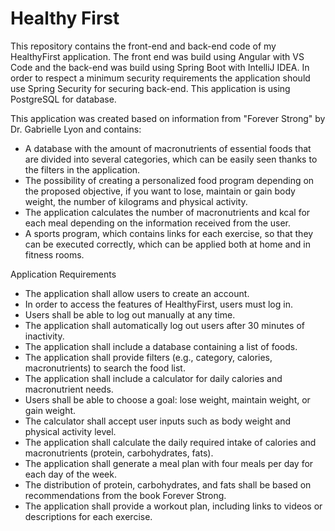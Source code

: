 # Healthy First

This repository contains the front-end and back-end code of my HealthyFirst application. The front end was build using Angular with VS Code and the back-end was build using Spring Boot with IntelliJ IDEA. In order to respect a minimum security requirements the application should use Spring Security for securing back-end. This application is using PostgreSQL for database.

This application was created based on information from "Forever Strong" by Dr. Gabrielle Lyon and contains:
- A database with the amount of macronutrients of essential foods that are divided into several categories, which can be easily seen thanks to the filters in the application.
- The possibility of creating a personalized food program depending on the proposed objective, if you want to lose, maintain or gain body weight, the number of kilograms and physical activity.
- The application calculates the number of macronutrients and kcal for each meal depending on the information received from the user.
- A sports program, which contains links for each exercise, so that they can be executed correctly, which can be applied both at home and in fitness rooms.

Application Requirements

- The application shall allow users to create an account.
- In order to access the features of HealthyFirst, users must log in.
- Users shall be able to log out manually at any time.
- The application shall automatically log out users after 30 minutes of inactivity.
- The application shall include a database containing a list of foods.
- The application shall provide filters (e.g., category, calories, macronutrients) to search the food list.
- The application shall include a calculator for daily calories and macronutrient needs.
- Users shall be able to choose a goal: lose weight, maintain weight, or gain weight.
- The calculator shall accept user inputs such as body weight and physical activity level.
- The application shall calculate the daily required intake of calories and macronutrients (protein, carbohydrates, fats).
- The application shall generate a meal plan with four meals per day for each day of the week.
- The distribution of protein, carbohydrates, and fats shall be based on recommendations from the book Forever Strong.
- The application shall provide a workout plan, including links to videos or descriptions for each exercise.
